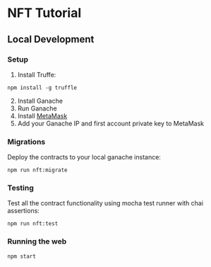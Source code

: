 # NFT Tutorial

## Local Development

### Setup

1. Install Truffe:

```terminal
npm install -g truffle
```

2. Install Ganache
3. Run Ganache
3. Install [MetaMask](https://metamask.io/download.html)
4. Add your Ganache IP and first account private key to MetaMask

### Migrations

Deploy the contracts to your local ganache instance:

```terminal
npm run nft:migrate
```

### Testing

Test all the contract functionality using mocha test runner with chai assertions:

```terminal
npm run nft:test
```

### Running the web

```terminal
npm start
```
